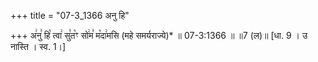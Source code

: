 +++
title = "07-3_1366 अनु हि"

+++
अ꣢नु꣣ हि꣡ त्वा꣢ सु꣣त꣡ꣳ सो꣢म꣣ म꣡दा꣢मसि (महे समर्यराज्ये)* ॥ 07-3:1366 ॥ ॥7 (ल)॥ [धा. 9 । उ नास्ति । स्व. 1।]